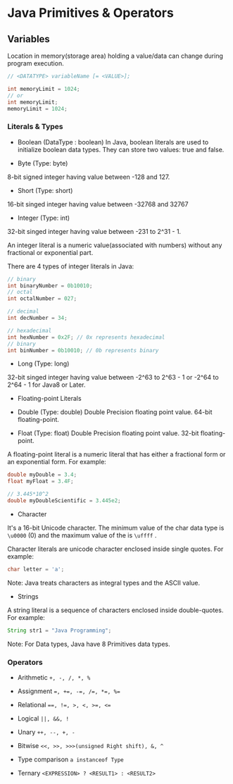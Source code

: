 # Java Primitives & Operators

## Variables

Location in memory(storage area) holding a value/data can change during program execution.

```java
// <DATATYPE> variableName [= <VALUE>];

int memoryLimit = 1024;
// or
int memoryLimit;
memoryLimit = 1024;
```

### Literals & Types

* Boolean (DataType : boolean)
In Java, boolean literals are used to initialize boolean data types. They can store two values: true and false.

* Byte (Type: byte)

8-bit signed integer having value between -128 and 127.

* Short (Type: short)

16-bit singed integer having value between -32768 and 32767

* Integer (Type: int)

32-bit singed integer having value between -231 to 2^31 - 1.

An integer literal is a numeric value(associated with numbers) without any fractional or exponential part.

There are 4 types of integer literals in Java:

```java
// binary
int binaryNumber = 0b10010;
// octal 
int octalNumber = 027;

// decimal
int decNumber = 34;

// hexadecimal 
int hexNumber = 0x2F; // 0x represents hexadecimal
// binary
int binNumber = 0b10010; // 0b represents binary
```

* Long (Type: long)

32-bit singed integer having value between -2^63 to 2^63 - 1 or -2^64 to 2^64 - 1 for Java8 or Later.

* Floating-point Literals

* Double (Type: double)
    Double Precision floating point value. 64-bit floating-point.

* Float (Type: float)
    Double Precision floating point value. 32-bit floating-point.

A floating-point literal is a numeric literal that has either a fractional form or an exponential form. For example:

```java
double myDouble = 3.4;
float myFloat = 3.4F;

// 3.445*10^2
double myDoubleScientific = 3.445e2;
```

* Character

It's a 16-bit Unicode character. The minimum value of the char data type is `\u0000` (0) and the maximum value of the is `\uffff` .

Character literals are unicode character enclosed inside single quotes. For example:

```java
char letter = 'a';
```

Note: Java treats characters as integral types and the ASCII value.

* Strings

A string literal is a sequence of characters enclosed inside double-quotes. For example:

```java
String str1 = "Java Programming";
```

Note: For Data types, Java have 8 Primitives data types.

### Operators

* Arithmetic `+, -, /, *, %`

* Assignment `=, +=, -=, /=, *=, %=`

* Relational `==, !=, >, <, >=, <=`

* Logical `||, &&, !`

* Unary `++, --, +, -`

* Bitwise `<<, >>, >>>(unsigned Right shift), &, ^`

* Type comparison `a instanceof Type`

* Ternary `<EXPRESSION> ? <RESULT1> : <RESULT2>`
